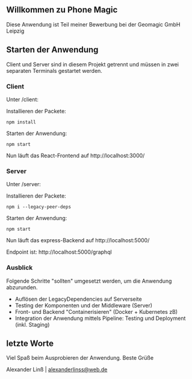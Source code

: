## Willkommen zu Phone Magic

Diese Anwendung ist Teil meiner Bewerbung bei der Geomagic GmbH Leipzig

## Starten der Anwendung 

Client und Server sind in diesem Projekt getrennt und müssen in zwei separaten Terminals gestartet werden. 

### Client

Unter /client:

Installieren der Packete: 
```
npm install 
```
Starten der Anwendung: 
```
npm start
```
Nun läuft das React-Frontend auf http://localhost:3000/

### Server 

Unter /server:

Installieren der Packete: 
```
npm i --legacy-peer-deps
```
Starten der Anwendung: 
```
npm start
```
Nun läuft das express-Backend auf http://localhost:5000/

Endpoint ist: http://localhost:5000/graphql


### Ausblick

Folgende Schritte "sollten" umgesetzt werden, um die Anwendung abzurunden. 

* Auflösen der LegacyDependencies auf Serverseite 
* Testing der Komponenten und der Middleware (Server)
* Front- und Backend "Containerisieren" (Docker + Kubernetes zB)
* Integration der Anwendung mittels Pipeline: Testing und Deployment (inkl. Staging)

## letzte Worte

Viel Spaß beim Ausprobieren der Anwendung. 
Beste Grüße 

Alexander Linß | alexanderlinss@web.de